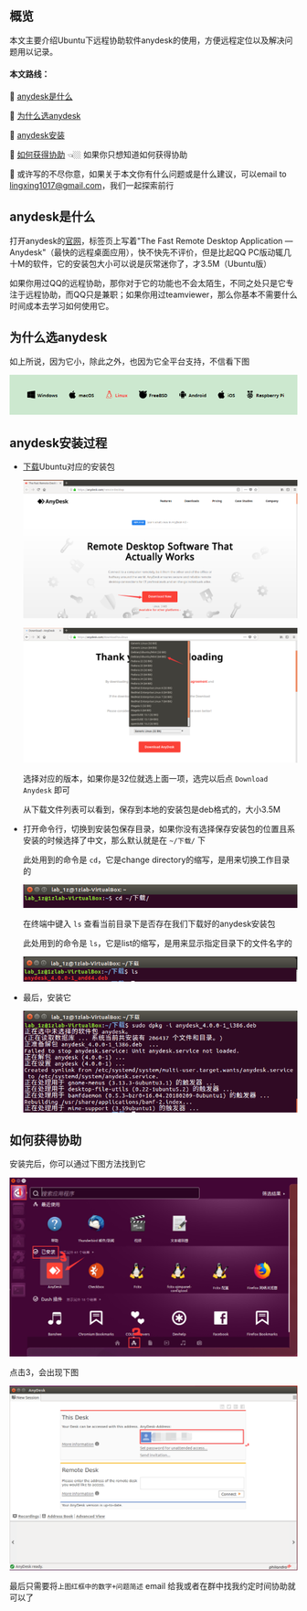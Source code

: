 ## 概览

本文主要介绍Ubuntu下远程协助软件anydesk的使用，方便远程定位以及解决问题用以记录。

#### 本文路线：

📗 [anydesk是什么](#anydesk是什么)

📗 [为什么选anydesk](#为什么选anydesk)

📗 [anydesk安装](#anydesk安装过程)

📗 [如何获得协助](#如何获得协助) 👈🏼 如果你只想知道如何获得协助

📕 或许写的不尽你意，如果关于本文你有什么问题或是什么建议，可以email to lingxing1017@gmail.com，我们一起探索前行

## anydesk是什么

打开anydesk的[官网](https://anydesk.com/remote-desktop)，标签页上写着"The Fast Remote Desktop Application — Anydesk"（最快的远程桌面应用），快不快先不评价，但是比起QQ PC版动辄几十M的软件，它的安装包大小可以说是灰常迷你了，才3.5M（Ubuntu版）

如果你用过QQ的远程协助，那你对于它的功能也不会太陌生，不同之处只是它专注于远程协助，而QQ只是兼职；如果你用过teamviewer，那么你基本不需要什么时间成本去学习如何使用它。

## 为什么选anydesk

如上所说，因为它小，除此之外，也因为它全平台支持，不信看下图

![](./image/00/platform.png)

## anydesk安装过程

* [下载](https://anydesk.com/platforms/linux)Ubuntu对应的安装包

    ![](./image/00/download.png)

    ![](./image/00/version.png)

    选择对应的版本，如果你是32位就选上面一项，选完以后点 `Download Anydesk` 即可

    从下载文件列表可以看到，保存到本地的安装包是deb格式的，大小3.5M

* 打开命令行，切换到安装包保存目录，如果你没有选择保存安装包的位置且系安装的时候选择了中文，那么默认就是在 `~/下载/` 下

    此处用到的命令是 `cd`，它是change directory的缩写，是用来切换工作目录的

    ![](./image/00/cd.png)

    在终端中键入 `ls` 查看当前目录下是否存在我们下载好的anydesk安装包

    此处用到的命令是 `ls`，它是list的缩写，是用来显示指定目录下的文件名字的

    ![](./image/00/ls.png)

* 最后，安装它

    ![](./image/00/install.png)

## 如何获得协助

安装完后，你可以通过下图方法找到它

![](./image/00/desktop.png)

点击3，会出现下图

![](./image/00/address.png)

最后只需要将`上图红框中的数字+问题简述` email 给我或者在群中找我约定时间协助就可以了